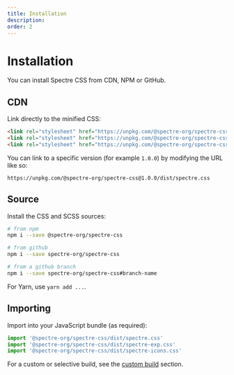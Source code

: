 ```yaml
---
title: Installation
description: 
order: 2
---
```


# Installation

You can install Spectre CSS from CDN, NPM or GitHub.

## CDN

Link directly to the minified CSS:

```html
<link rel="stylesheet" href="https://unpkg.com/@spectre-org/spectre-css/dist/spectre.min.css">
<link rel="stylesheet" href="https://unpkg.com/@spectre-org/spectre-css/dist/spectre-exp.min.css">
<link rel="stylesheet" href="https://unpkg.com/@spectre-org/spectre-css/dist/spectre-icons.min.css">
```

You can link to a specific version (for example `1.0.0`) by modifying the URL like so:

```
https://unpkg.com/@spectre-org/spectre-css@1.0.0/dist/spectre.css
```

## Source

Install the CSS and SCSS sources:

```bash
# from npm
npm i --save @spectre-org/spectre-css

# from github
npm i --save spectre-org/spectre-css

# from a github branch
npm i --save spectre-org/spectre-css#branch-name
```

For Yarn, use `yarn add ...`.

## Importing

Import into your JavaScript bundle (as required):

```js
import '@spectre-org/spectre-css/dist/spectre.css'
import '@spectre-org/spectre-css/dist/spectre-exp.css'
import '@spectre-org/spectre-css/dist/spectre-icons.css'
```

For a custom or selective build, see the [custom build](build.md) section.
